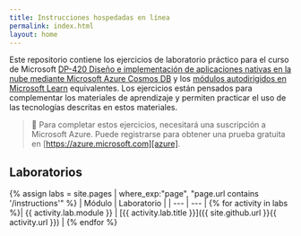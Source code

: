 ```yaml
---
title: Instrucciones hospedadas en línea
permalink: index.html
layout: home
---
```


Este repositorio contiene los ejercicios de laboratorio práctico para el curso de Microsoft [DP-420 Diseño e implementación de aplicaciones nativas en la nube mediante Microsoft Azure Cosmos DB][course-description] y los [módulos autodirigidos en Microsoft Learn][learn-collection] equivalentes. Los ejercicios están pensados para complementar los materiales de aprendizaje y permiten practicar el uso de las tecnologías descritas en estos materiales.

> &#128221; Para completar estos ejercicios, necesitará una suscripción a Microsoft Azure. Puede registrarse para obtener una prueba gratuita en [https://azure.microsoft.com][azure].

## Laboratorios

{% assign labs = site.pages | where_exp:"page", "page.url contains '/instructions'" %}
| Módulo | Laboratorio |
| --- | --- |
{% for activity in labs  %}| {{ activity.lab.module }} | [{{ activity.lab.title }}]({{ site.github.url }}{{ activity.url }}) |
{% endfor %}

[azure]: https://azure.microsoft.com
[course-description]: https://docs.microsoft.com/learn/certifications/courses/dp-420t00
[learn-collection]: https://docs.microsoft.com/users/msftofficialcurriculum-4292/collections/1k8wcz8zooj2nx
